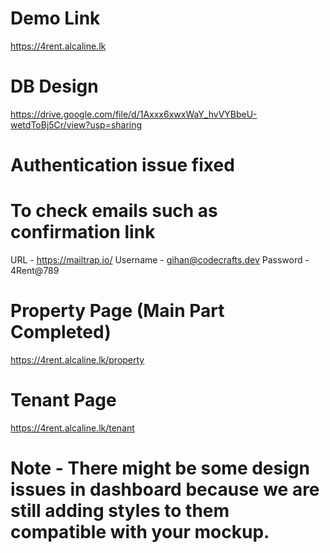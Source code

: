 # Demo Link
https://4rent.alcaline.lk

# DB Design
https://drive.google.com/file/d/1Axxx6xwxWaY_hvVYBbeU-wetdToBj5Cr/view?usp=sharing

# Authentication issue fixed

# To check emails such as confirmation link
URL - https://mailtrap.io/
Username - gihan@codecrafts.dev
Password - 4Rent@789

# Property Page (Main Part Completed)
https://4rent.alcaline.lk/property

# Tenant Page
https://4rent.alcaline.lk/tenant

# Note - There might be some design issues in dashboard because we are still adding styles to them compatible with your mockup.
